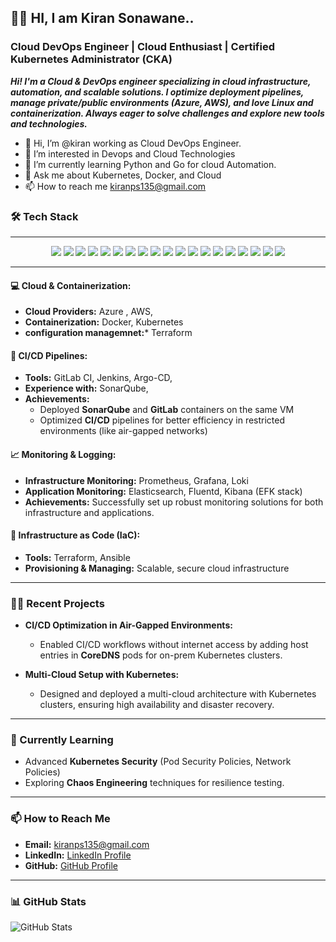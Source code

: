 ## 👨‍💻 HI, I am Kiran Sonawane..

### Cloud DevOps Engineer | Cloud Enthusiast | Certified Kubernetes Administrator (CKA)

***Hi! I'm a Cloud & DevOps engineer specializing in cloud infrastructure, automation, and scalable solutions. I optimize deployment pipelines, manage private/public environments (Azure, AWS), and love Linux and containerization. Always eager to solve challenges and explore new tools and technologies.***

- 👋 Hi, I’m @kiran working as Cloud DevOps Engineer.
- 👀 I’m interested in Devops and Cloud Technologies
- 🌱 I’m currently learning Python and Go for cloud Automation.
- 💬 Ask me about Kubernetes, Docker, and Cloud
- 📫 How to reach me kiranps135@gmail.com



### 🛠️ Tech Stack
---
<p align="center">
    <img src="https://img.shields.io/badge/Linux-FCC624?style=for-the-badge&logo=linux&logoColor=black" />
    <img src="https://img.shields.io/badge/Docker-2496ED?style=for-the-badge&logo=docker&logoColor=white" />
    <img src="https://img.shields.io/badge/Kubernetes-326CE5?style=for-the-badge&logo=kubernetes&logoColor=white" />
    <img src="https://img.shields.io/badge/Docker_Swarm-2496ED?style=for-the-badge&logo=docker&logoColor=white" />
    <img src="https://img.shields.io/badge/ArgoCD-4A4A55?style=for-the-badge&logo=argo&logoColor=#d16044" />
    <img src="https://img.shields.io/badge/Jenkins-D24939?style=for-the-badge&logo=jenkins&logoColor=white" />
    <img src="https://img.shields.io/badge/GitLab-FC6D26?style=for-the-badge&logo=gitlab&logoColor=white" />
    <img src="https://img.shields.io/badge/CI%2FCD-239120?style=for-the-badge&logo=github-actions&logoColor=white" />
    <img src="https://img.shields.io/badge/Azure-0078D4?style=for-the-badge&logo=microsoft-azure&logoColor=white" />
    <img src="https://img.shields.io/badge/AWS-232F3E?style=for-the-badge&logo=amazon-aws&logoColor=white" />
    <img src="https://img.shields.io/badge/Terraform-623CE4?style=for-the-badge&logo=terraform&logoColor=white" />
    <img src="https://img.shields.io/badge/Postgres-4169E1?style=for-the-badge&logo=postgresql&logoColor=white" />
    <img src="https://img.shields.io/badge/Ingress%20Controller-0080FF?style=for-the-badge&logo=kubernetes&logoColor=white" />
    <img src="https://img.shields.io/badge/NGINX-009639?style=for-the-badge&logo=nginx&logoColor=white" />
    <img src="https://img.shields.io/badge/Prometheus-E6522C?style=for-the-badge&logo=prometheus&logoColor=white" />
    <img src="https://img.shields.io/badge/Grafana-F46800?style=for-the-badge&logo=grafana&logoColor=white" />
    <img src="https://img.shields.io/badge/Loki-1C1E24?style=for-the-badge&logo=loki&logoColor=white" />
    <img src="https://img.shields.io/badge/ELK-005571?style=for-the-badge&logo=elasticsearch&logoColor=white" />
    <img src="https://img.shields.io/badge/MetalLB-0078D4?style=for-the-badge&logo=load-balancer&logoColor=white" />
</p>

---

#### 💻 **Cloud & Containerization:**
- **Cloud Providers:**  Azure , AWS,
- **Containerization:** Docker, Kubernetes
- **configuration managemnet:*** Terraform

#### 🚀 **CI/CD Pipelines:**
- **Tools:** GitLab CI, Jenkins, Argo-CD, 
- **Experience with:** SonarQube,
- **Achievements:**
  - Deployed **SonarQube** and **GitLab** containers on the same VM
  - Optimized **CI/CD** pipelines for better efficiency in restricted environments (like air-gapped networks)

#### 📈 **Monitoring & Logging:**
- **Infrastructure Monitoring:** Prometheus, Grafana, Loki
- **Application Monitoring:** Elasticsearch, Fluentd, Kibana (EFK stack)
- **Achievements:** Successfully set up robust monitoring solutions for both infrastructure and applications.

#### 📜 **Infrastructure as Code (IaC):**
- **Tools:** Terraform, Ansible
- **Provisioning & Managing:** Scalable, secure cloud infrastructure

---

### 🧑‍🔧 Recent Projects

- **CI/CD Optimization in Air-Gapped Environments:**
  - Enabled CI/CD workflows without internet access by adding host entries in **CoreDNS** pods for on-prem Kubernetes clusters.

- **Multi-Cloud Setup with Kubernetes:**
  - Designed and deployed a multi-cloud architecture with Kubernetes clusters, ensuring high availability and disaster recovery.

---

### 🌱 Currently Learning

- Advanced **Kubernetes Security** (Pod Security Policies, Network Policies)
- Exploring **Chaos Engineering** techniques for resilience testing.
  
---

### 📫 How to Reach Me

- **Email:** kiranps135@gmail.com
- **LinkedIn:** [LinkedIn Profile](https://www.linkedin.com/kiran-sonawane-b02558215)
- **GitHub:** [GitHub Profile](https://github.com/kiranps135)

---
### 📊 GitHub Stats

![GitHub Stats](https://github-readme-stats.vercel.app/api?username=kiranps135&show_icons=true&theme=radical)









